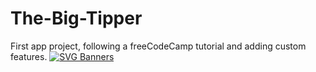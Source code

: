 # The-Big-Tipper
First app project, following a freeCodeCamp tutorial and adding custom features. 
[![SVG Banners](https://svg-banners.vercel.app/api?type=origin&text1=Dynamic%20SVG%20🤠&text2=💖%20Open%20Source&width=800&height=400)](https://github.com/Akshay090/svg-banners)
